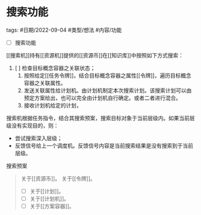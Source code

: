 # 搜索功能


tags: #日期/2022-09-04 #类型/想法 #内容/功能 


- [ ] 搜索功能

[[搜索机]]持有[[资源机]]提供的[[资源币]]在[[知识库]]中按照如下方式搜索：

1. [ ] 检查目标概念容器之关联状态；
	1. 按照给定[[任务令牌]]，结合目标概念容器之属性[[令牌]]，遍历目标概念容器之关联属性。
	2. 发送关联属性给计划机。由计划机制定本次搜索计划。该搜索计划可以由预定方案给出，也可以完全由计划机自行确定。或者二者进行混合。
	3. 接收计划机给定的计划，


搜索机根据任务指令，结合其搜索预案，搜索目标对象于当前层级内。如果当前层级没有实现目的，则：
- 尝试搜索深入层级；
- 反馈信号给上一个调度机。反馈信号内容是当前搜索结果是没有搜索到于当前层级。

搜索预案





> 关于[[资源币]]。
> 关于[[令牌]]。
> - [ ] 关于[[计划]]。
> - [ ] 关于[[计划机]]。
> - [ ] 关于[[方案容器]]。